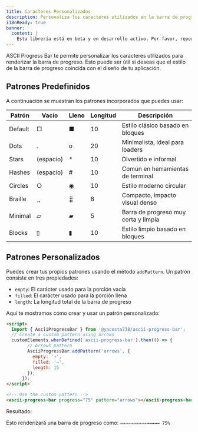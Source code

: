 ```yaml
---
title: Caracteres Personalizados
description: Personaliza los caracteres utilizados en la barra de progreso.
i18nReady: true
banner:
  content: |
    Esta librería está en beta y en desarrollo activo. Por favor, reporta cualquier problema o sugerencia en <a href="https://github.com/yacosta738/ascii-progress-bar/issues" target="_blank">GitHub</a>.
---
```


ASCII Progress Bar te permite personalizar los caracteres utilizados para renderizar la barra de progreso. Esto puede ser útil si deseas que el estilo de la barra de progreso coincida con el diseño de tu aplicación.

## Patrones Predefinidos

A continuación se muestran los patrones incorporados que puedes usar:

| Patrón   | Vacío  | Lleno  | Longitud | Descripción                        |
|----------|--------|--------|----------|-----------------------------------|
| Default  | □      | ■      | 10       | Estilo clásico basado en bloques  |
| Dots     | .      | o      | 20       | Minimalista, ideal para loaders   |
| Stars    | (espacio)| *    | 10       | Divertido e informal              |
| Hashes   | (espacio)| #    | 10       | Común en herramientas de terminal |
| Circles  | ○        | ◉    | 10       | Estilo moderno circular           |
| Braille  | ⣀     | ⣿      | 8        | Compacto, impacto visual denso    |
| Minimal  | ▱      | ▰      | 5        | Barra de progreso muy corta y limpia|
| Blocks   | ▯      | ▮      | 10       | Estilo limpio basado en bloques   |

## Patrones Personalizados

Puedes crear tus propios patrones usando el método `addPattern`. Un patrón consiste en tres propiedades:

- `empty`: El carácter usado para la porción vacía
- `filled`: El carácter usado para la porción llena
- `length`: La longitud total de la barra de progreso

Aquí te mostramos cómo crear y usar un patrón personalizado:

```html
<script>
  import { AsciiProgressBar } from '@yacosta738/ascii-progress-bar';
  // Create a custom pattern using arrows
  customElements.whenDefined('ascii-progress-bar').then(() => {
        // Arrows pattern
        AsciiProgressBar.addPattern('arrows', {
          empty: '→',
          filled: '⇒',
          length: 15
        });
      });
</script>

<!-- Use the custom pattern -->
<ascii-progress-bar progress="75" pattern="arrows"></ascii-progress-bar>
```

Resultado:

Esto renderizará una barra de progreso como:
`⇒⇒⇒⇒⇒⇒⇒⇒⇒⇒→→→→→ 75%`